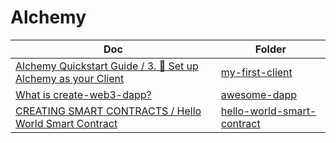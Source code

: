 # Alchemy

| Doc | Folder |
| --- | --- |
| [Alchemy Quickstart Guide / 3. 🤝 Set up Alchemy as your Client](https://docs.alchemy.com/docs/alchemy-quickstart-guide#3-%F0%9F%A4%9D-set-up-alchemy-as-your-client) | [my-first-client](https://github.com/shungo0222/Alchemy/tree/main/my-first-client) |
| [What is create-web3-dapp?](https://docs.alchemy.com/docs/create-web3-dapp) | [awesome-dapp](https://github.com/shungo0222/Alchemy/tree/main/awesome-dapp) |
| [CREATING SMART CONTRACTS / Hello World Smart Contract](https://docs.alchemy.com/docs/hello-world-smart-contract) | [hello-world-smart-contract](https://github.com/shungo0222/hello-world-smart-contract) | 
